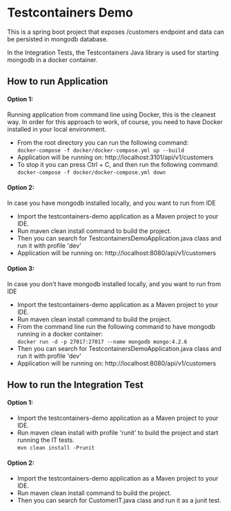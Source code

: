 # Testcontainers Demo

This is a spring boot project that exposes /customers endpoint and data can be persisted in mongodb database.

In the Integration Tests, the Testcontainers Java library is used for starting mongodb in a docker container.
 
## How to run Application

#### Option 1:
Running application from command line using Docker, this is the cleanest way.
In order for this approach to work, of course, you need to have Docker installed in your local environment.

* From the root directory you can run the following command:<br/>
    ```docker-compose -f docker/docker-compose.yml up --build```
* Application will be running on: http://localhost:3101/api/v1/customers
* To stop it you can press Ctrl + C, and then run the following command:<br/>
    ```docker-compose -f docker/docker-compose.yml down```

#### Option 2:
In case you have mongodb installed locally, and you want to run from IDE

* Import the testcontainers-demo application as a Maven project to your IDE.
* Run maven clean install command to build the project.
* Then you can search for TestcontainersDemoApplication.java class and run it with profile 'dev'
* Application will be running on: http://localhost:8080/api/v1/customers

#### Option 3:
In case you don't have mongodb installed locally, and you want to run from IDE
   
* Import the testcontainers-demo application as a Maven project to your IDE.
* Run maven clean install command to build the project.
* From the command line run the following command to have mongodb running in a docker container:<br/>
    ```docker run -d -p 27017:27017 --name mongodb mongo:4.2.6```
* Then you can search for TestcontainersDemoApplication.java class and run it with profile 'dev'
* Application will be running on: http://localhost:8080/api/v1/customers

## How to run the Integration Test

#### Option 1:
* Import the testcontainers-demo application as a Maven project to your IDE.
* Run maven clean install with profile 'runit' to build the project and start running the IT tests.<br/>
    ```mvn clean install -Prunit```

#### Option 2:
* Import the testcontainers-demo application as a Maven project to your IDE.
* Run maven clean install command to build the project.
* Then you can search for CustomerIT.java class and run it as a junit test.